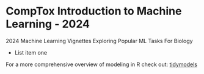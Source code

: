 # CompTox Introduction to Machine Learning - 2024

2024 Machine Learning Vignettes Exploring Popular ML Tasks For Biology

- List item one

For a more comprehensive overview of modeling in R check out: [tidymodels](https://www.tidymodels.org/learn/)
